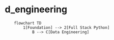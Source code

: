 # d_engineering


```mermain
    flowchart TD
        1[Foundation] --> 2[Full Stack Python]
            B --> C[Data Engineering]
```
